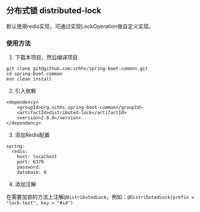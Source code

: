 ## 分布式锁  distributed-lock

默认使用redis实现，可通过实现LockOperation做自定义实现。

### 使用方法

1. 下载本项目，然后编译项目

```
git clone git@github.com:schhx/spring-boot-common.git
cd spring-boot-common
mvn clean install
```

2. 引入依赖

```
<dependency>
    <groupId>org.schhx.spring-boot-common</groupId>
    <artifactId>distributed-lock</artifactId>
    <version>2.0.0</version>
</dependency>
```

3. 添加Redis配置

```
spring:
  redis:
    host: localhost
    port: 6379
    password:
    database: 0
```

4. 添加注解

在需要加锁的方法上注解```@DistributedLock```，例如：```@DistributedLock(prefix = "lock-test", key = "#id")```


